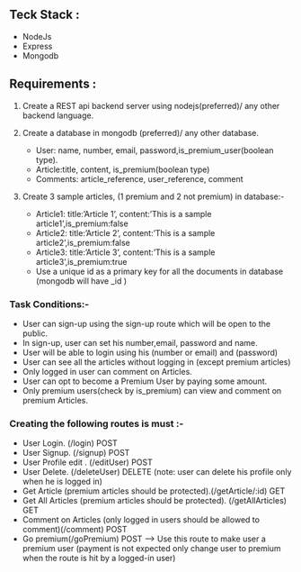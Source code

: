 
  ## Teck Stack :
 - NodeJs
 - Express
 - Mongodb
   ##
## Requirements :
1. Create a REST api backend server using nodejs(preferred)/ any other backend language.
2. Create a database in mongodb (preferred)/ any other database.
    - User: name, number, email, password,is_premium_user(boolean type).
    - Article:title, content, is_premium(boolean type)
    - Comments: article_reference, user_reference, comment
           
3. Create 3 sample articles, (1 premium and 2 not premium) in database:-
      - Article1: title:’Article 1’, content:’This is a sample article1’,is_premium:false
      - Article2: title:’Article 2’, content:’This is a sample article2’,is_premium:false
      - Article3: title:’Article 3’, content:’This is a sample article3’,is_premium:true
      - Use a unique id as a primary key for all the documents in database (mongodb will have _id )



### Task Conditions:-
  - User can sign-up using the sign-up route which will be open to the public.
  - In sign-up, user can set his number,email, password and name.
  - User will be able to login using his (number or email) and (password)
  - User can see all the articles without logging in (except premium articles)
  - Only logged in user can comment on Articles.
 - User can opt to become a Premium User by paying some amount.
 -  Only premium users(check by is_premium) can view and comment on premium
Articles.

### Creating the following routes is must :-
 - User Login. (/login) POST
 - User Signup. (/signup) POST
 - User Profile edit . (/editUser) POST
 - User Delete. (/deleteUser) DELETE (note: user can delete his profile only when he is logged in)
 - Get Article (premium articles should be protected).(/getArticle/:id) GET
 - Get All Articles (premium articles should be protected). (/getAllArticles) GET
 - Comment on Articles (only logged in users should be allowed to comment)(/comment) POST
 - Go premium(/goPremium) POST —> Use this route to make user a premium user
(payment is not expected only change user to premium when the route is hit by a
logged-in user)

